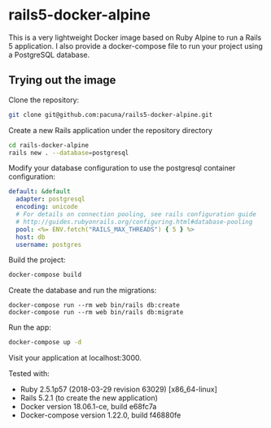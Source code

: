 # rails5-docker-alpine

This is a very lightweight Docker image based on Ruby Alpine to run a Rails 5
application.
I also provide a docker-compose file to run your project using a PostgreSQL
database.

## Trying out the image

Clone the repository:

```sh
git clone git@github.com:pacuna/rails5-docker-alpine.git
```

Create a new Rails application under the repository directory

```sh
cd rails-docker-alpine
rails new . --database=postgresql
```

Modify your database configuration to use the postgresql container configuration:

```yaml
default: &default
  adapter: postgresql
  encoding: unicode
  # For details on connection pooling, see rails configuration guide
  # http://guides.rubyonrails.org/configuring.html#database-pooling
  pool: <%= ENV.fetch("RAILS_MAX_THREADS") { 5 } %>
  host: db
  username: postgres
```

Build the project:

```sh
docker-compose build
```

Create the database and run the migrations:

```
docker-compose run --rm web bin/rails db:create
docker-compose run --rm web bin/rails db:migrate
```

Run the app:

```sh
docker-compose up -d
```

Visit your application at localhost:3000.

Tested with:
- Ruby 2.5.1p57 (2018-03-29 revision 63029) [x86_64-linux]
- Rails 5.2.1 (to create the new application)
- Docker version 18.06.1-ce, build e68fc7a
- Docker-compose version 1.22.0, build f46880fe
